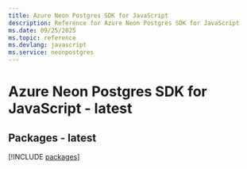 ```yaml
---
title: Azure Neon Postgres SDK for JavaScript
description: Reference for Azure Neon Postgres SDK for JavaScript
ms.date: 09/25/2025
ms.topic: reference
ms.devlang: javascript
ms.service: neonpostgres
---
```

# Azure Neon Postgres SDK for JavaScript - latest
## Packages - latest
[!INCLUDE [packages](neon-postgres-index.md)]